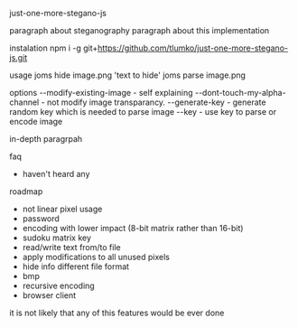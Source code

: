 just-one-more-stegano-js

paragraph about steganography
paragraph about this implementation

instalation
npm i -g git+https://github.com/tlumko/just-one-more-stegano-js.git

usage
joms hide image.png 'text to hide'
joms parse image.png

options
--modify-existing-image - self explaining
--dont-touch-my-alpha-channel - not modify image transparancy.
--generate-key - generate random key which is needed to parse image
--key <keyfilename> - use key to parse or encode image 

in-depth paragrpah

faq
- haven't heard any

roadmap
- not linear pixel usage
- password
- encoding with lower impact (8-bit matrix rather than 16-bit)
- sudoku matrix key
- read/write text from/to file
- apply modifications to all unused pixels
- hide info different file format
- bmp
- recursive encoding
- browser client

it is not likely that any of this features would be ever done

